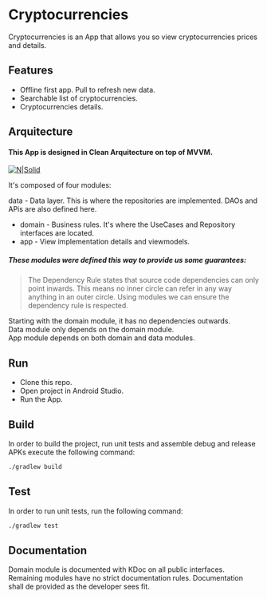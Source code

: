 # Cryptocurrencies

Cryptocurrencies is an App that allows you so view cryptocurrencies prices and details.

## Features

- Offline first app. Pull to refresh new data.
- Searchable list of cryptocurrencies.
- Cryptocurrencies details.

## Arquitecture

#### This App is designed in Clean Arquitecture on top of MVVM.

[![N|Solid](https://blog.cleancoder.com/uncle-bob/images/2012-08-13-the-clean-architecture/CleanArchitecture.jpg)](https://blog.cleancoder.com/uncle-bob/images/2012-08-13-the-clean-architecture/CleanArchitecture.jpg)

It's composed of four modules:

  data - Data layer. This is where the repositories are implemented. DAOs and APis are also defined
  here.  

- domain - Business rules. It's where the UseCases and Repository interfaces are located.
- app - View implementation details and viewmodels.

##### These modules were defined this way to provide us some guarantees:

> The Dependency Rule states that source code dependencies can only point inwards. This means no
> inner circle can refer in any way anything in an outer circle. Using modules we can ensure the
> dependency rule is respected.

Starting with the domain module, it has no dependencies outwards.   
Data module only depends on the domain module.  
App module depends on both domain and data modules.

## Run

- Clone this repo.  
- Open project in Android Studio.  
- Run the App.

## Build

In order to build the project, run unit tests and assemble debug and release APKs execute the
following command:

```sh
./gradlew build
```

## Test

In order to run unit tests, run the following command:

```sh
./gradlew test
```

## Documentation

Domain module is documented with KDoc on all public interfaces.  
Remaining modules have no strict documentation rules. Documentation shall de provided as the
developer sees fit.
